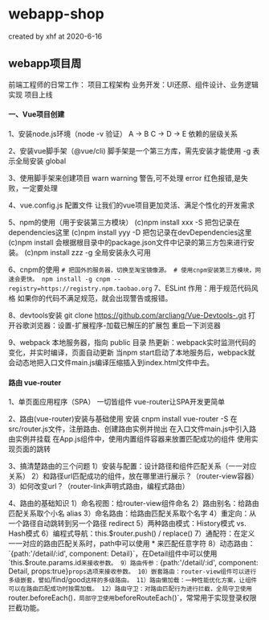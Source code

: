 # webapp-shop
created by xhf at 2020-6-16

## webapp项目周

前端工程师的日常工作：
	项目工程架构
	业务开发：UI还原、组件设计、业务逻辑实现
	项目上线

#### 一、Vue项目创建

1、安装node.js环境（node -v 验证）
	A -> B C -> D -> E 依赖的层级关系

2、安装vue脚手架（@vue/cli)
	脚手架是一个第三方库，需先安装才能使用
	-g 表示全局安装 global

3、使用脚手架来创建项目
	warn warning 警告,可不处理
	error 红色报错,是失败，一定要处理

4、vue.config.js 配置文件
	让我们的vue项目更加灵活、满足个性化的开发需求

5、npm的使用（用于安装第三方模块）
	(c)npm install xxx -S  把包记录在dependencies这里
	(c)npm install yyy -D  把包记录在devDependencies这里
	(c)npm install 会根据根目录中的package.json文件中记录的第三方包来进行安装。
	(c)npm install zzz -g  全局安装永久可用

6、cnpm的使用
	```
	# 把国外的服务器，切换至淘宝镜像源。
	# 使用cnpm安装第三方模块，网速会更快。
	npm install -g cnpm --registry=https://registry.npm.taobao.org
	```
7、ESLint
	作用：用于规范代码风格
	如果你的代码不满足规范，就会出现警告或报错。

8、devtools安装
	git clone https://github.com/arcliang/Vue-Devtools-.git
	打开谷歌浏览器：设置-扩展程序-加载已解压的扩展包
	重启一下浏览器

9、webpack
	本地服务器，指向 public 目录
	热更新：webpack实时监测代码的变化，并实时编译，页面自动更新
	当npm start启动了本地服务后，webpack就会动态地把入口文件main.js编译压缩插入到index.html文件中去。


#### 路由 vue-router

1、单页面应用程序（SPA）
	一切皆组件
	vue-router让SPA开发更简单

2、路由(vue-router)安装与基础使用
	 安装 cnpm install vue-router -S
	 在src/router.js文件，注册路由、创建路由实例并抛出
	 在入口文件main.js中引入路由实例并挂载
	 在App.js组件中，使用内置组件<router-view></router-view>容器来放置匹配成功的组件
	 使用<router-link></router-link>实现页面的跳转

3、搞清楚路由的三个问题
	 	1）安装与配置：设计路径和组件匹配关系（一一对应关系）
	 	2）和路径url匹配成功的组件，放在哪里进行展示？（router-view容器）
	 	3）如何改变url？（router-link声明式路由，编程式路由）

4、路由的基础知识
 	1）命名视图：给router-view组件命名
	2）路由别名：给路由匹配关系取个小名 alias
	3）命名路由：给路由匹配关系取个名字
	4）重定向：从一个路径自动跳转到另一个路径 redirect
	5）两种路由模式：History模式 vs. Hash模式
	6）编程式导航：this.$router.push() / replace()
	7）通配符：在定义一一对应的路由匹配关系时，path中可以使用 * 来匹配任意字符
	8）动态路由：`{path:'/detail/:id', component: Detail}`，在Detail组件中可以使用`this.$route.params.id`来接收参数。
	9）路由传参：`{path:'/detail/:id', component: Detail, props:true}`props选项来接收参数。
	10）嵌套路由：router-view组件可以进行多级嵌套，譬如`/find/good`这样的多级路由。
	11）路由懒加载：一种性能优化方案，让组件可以在路由匹配成功时按需加载。
	12）路由守卫：对路由匹配行为进行拦截，全局守卫使用`router.beforeEach()`，局部守卫使用`beforeRouteEach()`，常常用于实现登录权限拦截功能。
